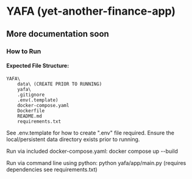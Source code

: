 # YAFA (yet-another-finance-app)

## More documentation soon

### How to Run

#### Expected File Structure:
```
YAFA\
    data\ (CREATE PRIOR TO RUNNING)
    yafa\
    .gitignore
    .env(.template)
    docker-compose.yaml
    Dockerfile
    README.md
    requirements.txt
```

See .env.template for how to create ".env" file required.
Ensure the local/persistent data directory exists prior to running.

Run via included docker-compose.yaml: docker compose up --build

Run via command line using python: python yafa/app/main.py (requires dependencies see requirements.txt)